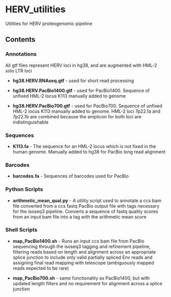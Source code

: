 # HERV_utilities
Utilities for HERV proteogenomic pipeline

## Contents

### Annotations

All gtf files represent HERV loci in hg38, and are augmented with HML-2 solo LTR loci

* **hg38.HERV.RNAseq.gtf** - used for short read processing

* **hg38.HERV.PacBio1400.gtf** - used for PacBio1400. Sequence of unfixed HML-2 locus K113 manually added to genome

* **hg38.HERV.PacBio700.gtf** - used for PacBio700. Sequence of unfixed HML-2 locus K113 manually added to genome. HML-2 loci 7p22.1a and 7p22.1b are combined because the amplicon for both loci are indistinguishable

### Sequences

* **K113.fa** - The sequence for an HML-2 locus which is not fixed in the human genome. Manually added to hg38 for PacBio long read alignment

### Barcodes

* **barcodes.fa** - Sequences of barcodes used for PacBio

### Python Scripts

* **arithmetic_mean_qual.py** - A utility script used to annotate a ccs bam file converted from a ccs fastq PacBio output file with tags necessary for the isoseq3 pipeline. Converts a sequence of fastq quality scores from an input bam file into a tag with the arithmetic mean score

### Shell Scripts

* **map_PacBio1400.sh** - Runs an input ccs bam file from PacBio sequencing through the isoseq3 tagging and refinement pipeline, filtering reads based on length and alignment across an appropriate splice junction to include only valid partially spliced Env reads and assigning final read mapping with telescope (ambiguously mapped reads expected to be rare)

* **map_PacBio700.sh** - same functionality as PacBio1400, but with updated length filters and no requirement for alignment across a splice junction
